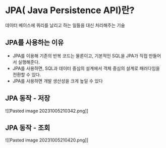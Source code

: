 # JPA( Java Persistence API)란?
데이터 베이스에 쿼리를 날리고 하는 일들을 대신 처리해주는 기술

## JPA를 사용하는 이유
- JPA를 이용해 기존의 반복 코드는 물론이고, 기본적인 SQL을 JPA가 직접 만들어서 실행해준다.
- JPA를 사용하면, SQL과 데이터 중심의 설계에서 객체 중심의 설계로 패러다임을 전환할 수 있다.
- JPA를 사용하면 개발 생산성을 크게 높일 수 있다
## JPA 동작 - 저장
![[Pasted image 20231005210342.png]]
## JPA 동작 - 조회
![[Pasted image 20231005210420.png]]

